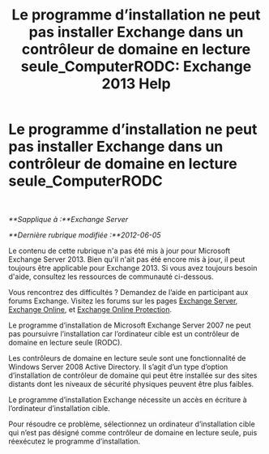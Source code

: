 ﻿---
title: 'Le programme d’installation ne peut pas installer Exchange dans un contrôleur de domaine en lecture seule_ComputerRODC: Exchange 2013 Help'
TOCTitle: Le programme d’installation ne peut pas installer Exchange dans un contrôleur de domaine en lecture seule_ComputerRODC
ms:assetid: 4934d755-65be-47e2-86b0-6ea1ab148a96
ms:mtpsurl: https://technet.microsoft.com/fr-fr/library/ms.exch.setupreadiness.computerrodc(v=EXCHG.150)
ms:contentKeyID: 50478033
ms.date: 05/23/2018
mtps_version: v=EXCHG.150
ms.translationtype: MT
---

# Le programme d’installation ne peut pas installer Exchange dans un contrôleur de domaine en lecture seule\_ComputerRODC

 

_**Sapplique à :**Exchange Server_

_**Dernière rubrique modifiée :**2012-06-05_

Le contenu de cette rubrique n'a pas été mis à jour pour Microsoft Exchange Server 2013. Bien qu'il n'ait pas été encore mis à jour, il peut toujours être applicable pour Exchange 2013. Si vous avez toujours besoin d'aide, consultez les ressources de communauté ci-dessous.

Vous rencontrez des difficultés ? Demandez de l’aide en participant aux forums Exchange. Visitez les forums sur les pages [Exchange Server](https://go.microsoft.com/fwlink/p/?linkid=60612), [Exchange Online](https://go.microsoft.com/fwlink/p/?linkid=267542), et [Exchange Online Protection](https://go.microsoft.com/fwlink/p/?linkid=285351).

Le programme d’installation de Microsoft Exchange Server 2007 ne peut pas poursuivre l’installation car l’ordinateur cible est un contrôleur de domaine en lecture seule (RODC).

Les contrôleurs de domaine en lecture seule sont une fonctionnalité de Windows Server 2008 Active Directory. Il s’agit d’un type d’option d’installation de contrôleur de domaine qui peut être installée sur des sites distants dont les niveaux de sécurité physiques peuvent être plus faibles.

Le programme d’installation Exchange nécessite un accès en écriture à l’ordinateur d’installation cible.

Pour résoudre ce problème, sélectionnez un ordinateur d’installation cible qui n’est pas désigné comme contrôleur de domaine en lecture seule, puis réexécutez le programme d’installation.

